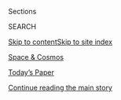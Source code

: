 <div id="app">

<div>

<div class="NYTAppHideMasthead css-zz1s19 e1suatyy0">

<div class="section css-ui9rw0 e1suatyy2">

<div class="css-11hrj97 er09x8g0">

<div class="css-6n7j50">

</div>

<span class="css-1dv1kvn">Sections</span>

<div class="css-10488qs">

<span class="css-1dv1kvn">SEARCH</span>

</div>

[Skip to content](#site-content)[Skip to site index](#site-index)

</div>

<div id="masthead-section-label" class="css-1fnb9ct eaxe0e00">

[Space &
Cosmos](https://www.nytimes3xbfgragh.onion/section/science/space)

</div>

<div class="css-10698na e1huz5gh0">

</div>

</div>

<div id="masthead-bar-one" class="section hasLinks css-15hmgas e1csuq9d3">

<div class="css-uqyvli e1csuq9d0">

</div>

<div class="css-1uqjmks e1csuq9d1">

</div>

<div class="css-9e9ivx">

[](https://myaccount.nytimes3xbfgragh.onion/auth/login?response_type=cookie&client_id=vi)

</div>

<div class="css-1bvtpon e1csuq9d2">

[Today’s Paper](https://www.nytimes3xbfgragh.onion/section/todayspaper)

</div>

</div>

</div>

</div>

<div data-aria-hidden="false">

<div id="site-content" data-role="main">

<div id="top-wrapper" class="css-15p45cc eaca97t0" type="top">

<div id="top-slug" class="css-19x0jxb eaca97t1" hidden="">

Advertisement

</div>

[Continue reading the main
story](#after-top)

<div class="ad top-wrapper" style="text-align:center;height:100%;display:block;min-height:90px">

<div id="top" class="place-ad" data-position="top" data-size-key="top">

</div>

</div>

<div id="after-top">

</div>

</div>

<div id="collection-space" class="section css-15h4p1b e9abtgs0">

<div class="css-1j21atc e1svk9qx1">

<div class="css-fmiefx e1svk9qx2">

<div class="css-1hk7r2m eu54l5x0">

<div id="sponsor-wrapper" class="css-7a1pgi eaca97t0" type="sponsor" hidden="">

<div id="sponsor-slug" class="css-1l4mleb eaca97t1" hidden="">

Supported by

</div>

[Continue reading the main
story](#after-sponsor)

<div id="sponsor" class="ad sponsor-wrapper" style="text-align:left;height:100%;display:block">

</div>

<div id="after-sponsor">

</div>

</div>

</div>

### <span class="css-5xm8y ezz4tcd1">[Science](/section/science)</span>

</div>

<div class="css-nfcc9b e1svk9qx3">

<div class="css-vl9dhg e1svk9qx5">

<div class="css-1nrhkj6 e1svk9qx6">

# Space and Astronomy

<div class="follow-button-placeholder" data-collection-id="">

</div>

</div>

</div>

</div>

</div>

<div class="css-4svvz1 ekkqrpp0">

<div id="collection-highlights-container" class="section css-18l1u7x e46isfb1">

<div class="template-1 css-gfgt40 ekkqrpp1">

## Highlights

1.  ![<span class="css-kvjpws e1oaj3zl2"><span class="css-1dv1kvn">Credit</span>NASA/EPA,
    via
    Shutterstock</span>](https://static01.graylady3jvrrxbe.onion/images/2020/08/01/science/01sci-astronauts01/merlin_174995049_2c12a19d-5a92-4615-b582-a236222d7def-jumbo.jpg)
    
    <div class="css-gjijuv">
    
    ## [SpaceX Crew Dragon to Bring 2 NASA Astronauts Home](/2020/08/01/science/nasa-spacex-astronauts.html)
    
    Bob Behnken and Doug Hurley are getting ready to splash down after
    two months in
    orbit.
    
    <span class="css-me3p27"></span><span class="css-1dydysp e4e4i5l3"></span><span class="css-9voj2j">By
    <span class="css-1baulvz last-byline" itemprop="name">Kenneth
    Chang</span></span>
    
    </div>

2.  ![<span class="css-1nk1g0h e1oaj3zl2"><span class="css-1dv1kvn">Credit</span></span>](https://static01.graylady3jvrrxbe.onion/images/2020/07/30/us/30hpmars/30hpmars-videoLarge-v3.jpg)
    
    <div class="css-10wtrbd">
    
    ## [NASA Launches Perseverance Rover, Capping Summer of Missions to Mars](/2020/07/30/science/nasa-mars-launch.html)
    
    The third and final mission to the red planet of the month lifted
    off on
    Thursday.
    
    <span class="css-me3p27"></span><span class="css-1dydysp e4e4i5l3"></span><span class="css-9voj2j">By
    <span class="css-1baulvz last-byline" itemprop="name">Kenneth
    Chang</span></span>
    
    </div>

3.  ![<span class="css-1nk1g0h e1oaj3zl2"><span class="css-1dv1kvn">Credit</span>NASA/JPL-Caltech/University
    of
    Arizona</span>](https://static01.graylady3jvrrxbe.onion/images/2020/07/28/science/28SCI-MARS-JEZERO1/merlin_175006794_4356ac65-099d-47d0-aa04-33516549667b-videoLarge.jpg)
    
    <div class="css-10wtrbd">
    
    ## [How NASA Found the Ideal Hole on Mars to Land In](/2020/07/28/science/nasa-jezero-perseverance.html)
    
    Jezero crater, the destination of the Perseverance rover, is a
    promising place to look for evidence of extinct Martian
    life.
    
    <span class="css-me3p27"></span><span class="css-1dydysp e4e4i5l3"></span><span class="css-9voj2j">By
    <span class="css-1baulvz last-byline" itemprop="name">Kenneth
    Chang</span></span>
    
    </div>

4.  ![<span class="css-1nk1g0h e1oaj3zl2"><span class="css-1dv1kvn">Credit</span>Miguel
    Porlan</span>](https://static01.graylady3jvrrxbe.onion/images/2020/07/28/science/28MARSCHAT2/28MARSCHAT2-videoLarge.jpg)
    
    <div class="css-10wtrbd">
    
    ## [Too Much Mars? Let’s Discuss Other Worlds](/2020/07/28/science/mars-nasa-science.html)
    
    Two veteran space journalists discuss why so much attention and
    budget seems to be directed to the red
    planet.
    
    <span class="css-me3p27"></span><span class="css-1dydysp e4e4i5l3"></span><span class="css-9voj2j">By
    <span class="css-1baulvz" itemprop="name">Rebecca Boyle</span> and
    <span class="css-1baulvz last-byline" itemprop="name">David W.
    Brown</span></span>
    
    </div>

</div>

<div class="css-1xdhyk6 e46isfb0">

<div class="css-zk12ih ef6si7p0">

1.  ![<span class="css-1hhnwbi e1oaj3zl2"><span class="css-1dv1kvn">Credit</span></span>](https://static01.graylady3jvrrxbe.onion/images/2020/07/28/science/28VIRGINGALACTIC2/28VIRGINGALACTIC2-videoLarge.jpg)
    
    <div class="css-10wtrbd">
    
    ## [Virgin Galactic Unveils Comfy Cabin for Jet-Setting to the Edge of Space](/2020/07/28/science/virgin-galactic-cabin.html)
    
    Passengers able to pay hundreds of thousands of dollars for a seat
    can escape gravity for a few
    minutes.
    
    <span class="css-me3p27"></span><span class="css-1dydysp e4e4i5l3"></span><span class="css-9voj2j">By
    <span class="css-1baulvz last-byline" itemprop="name">Kenneth
    Chang</span></span>
    
    </div>

2.  ![<span class="css-1hhnwbi e1oaj3zl2"><span class="css-1dv1kvn">Credit</span>Miguel
    Porlan</span>](https://static01.graylady3jvrrxbe.onion/images/2020/07/28/science/28MARSSAMPLE/28MARSSAMPLE-videoLarge.jpg)
    
    <div class="css-10wtrbd">
    
    ## [Bringing Mars Rocks to Earth: Our Greatest Interplanetary Circus Act](/2020/07/28/science/mars-sample-return-mission.html)
    
    NASA and the European Space Agency plan to toss rocks from one
    spacecraft to another before the samples finally land on Earth in
    2031.
    
    <span class="css-me3p27"></span><span class="css-1dydysp e4e4i5l3"></span><span class="css-9voj2j">By
    <span class="css-1baulvz last-byline" itemprop="name">Kenneth
    Chang</span></span>
    
    </div>

3.  ![<span class="css-1hhnwbi e1oaj3zl2"><span class="css-1dv1kvn">Credit</span></span>](https://static01.graylady3jvrrxbe.onion/images/2020/07/24/us/exploring-the-solar-system-promo-1595620746754/exploring-the-solar-system-promo-1595620746754-videoLarge.png)
    
    <div class="css-10wtrbd">
    
    ## [Exploring the Solar System](/interactive/2020/science/exploring-the-solar-system.html)
    
    A guide to the spacecraft beyond Earth’s
    orbit.
    
    <span class="css-me3p27"></span><span class="css-1dydysp e4e4i5l3"></span><span class="css-9voj2j">By
    <span class="css-1baulvz last-byline" itemprop="name">Jonathan
    Corum</span></span>
    
    </div>

4.  ![<span class="css-1hhnwbi e1oaj3zl2"><span class="css-1dv1kvn">Credit</span></span>](https://static01.graylady3jvrrxbe.onion/images/2020/07/24/science/space/mars-spacecraft-overview-1595636280246/mars-spacecraft-overview-1595636280246-videoLarge.jpg)
    
    <div class="css-10wtrbd">
    
    ## [Meet the 3 Spacecraft Heading to Mars This Summer](/interactive/2020/science/mars-perseverance-tianwen-hope.html)
    
    Three missions are headed to Mars this summer. They carry a wide
    array of instruments to explore the red
    planet.
    
    <span class="css-me3p27"></span><span class="css-1dydysp e4e4i5l3"></span><span class="css-9voj2j">By
    <span class="css-1baulvz last-byline" itemprop="name">Eleanor
    Lutz</span></span>
    
    </div>

5.  ### Out There
    
    ![<span class="css-1hhnwbi e1oaj3zl2"><span class="css-1dv1kvn">Credit</span>Morgan
    Hornsby for The New York
    Times</span>](https://static01.graylady3jvrrxbe.onion/images/2020/07/27/science/27SCI-OUTTHERE-MARS-promo/27SC-OUTTHERE-MARS-promo-videoLarge.jpg)
    
    <div class="css-10wtrbd">
    
    ## [Coming of Age on Mars](/2020/07/27/science/mars-sarah-stewart-johnson.html)
    
    In a new book, planetary scientist Sarah Stewart Johnson recalls how
    the Red Planet drew her to become a
    scientist.
    
    <span class="css-me3p27"></span><span class="css-1dydysp e4e4i5l3"></span><span class="css-9voj2j">By
    <span class="css-1baulvz last-byline" itemprop="name">Dennis
    Overbye</span></span>
    
    </div>

</div>

</div>

<div class="css-1xdhyk6 e46isfb0">

<div class="css-zk12ih ef6si7p0">

1.  ![<span class="css-1hhnwbi e1oaj3zl2"><span class="css-1dv1kvn">Credit</span>Solar
    Orbiter/EUI Team (ESA &
    NASA)</span>](https://static01.graylady3jvrrxbe.onion/images/2020/07/16/science/16SOLARORBITER-loop-cover/16SOLARORBITER-loop-cover-videoLarge.jpg)
    
    <div class="css-10wtrbd">
    
    ## [Closest Pictures Ever Taken of Sun Show Tiny Campfire Flares](/2020/07/16/science/solar-orbiter-sun-images.html)
    
    Images of the new phenomenon were captured by Solar Orbiter, a joint
    European-NASA mission to study the
    sun.
    
    <span class="css-me3p27"></span><span class="css-1dydysp e4e4i5l3"></span><span class="css-9voj2j">By
    <span class="css-1baulvz last-byline" itemprop="name">Kenneth
    Chang</span></span>
    
    </div>

2.  ![<span class="css-1hhnwbi e1oaj3zl2"><span class="css-1dv1kvn">Credit</span>Chris
    Pietsch/The Register-Guard, via Associated
    Press</span>](https://static01.graylady3jvrrxbe.onion/images/2020/07/19/science/15SCI-COMET1/15SCI-COMET1-videoLarge.jpg)
    
    <div class="css-10wtrbd">
    
    ## [Comet NEOWISE: How to See It in Night Skies](/article/neowise-comet.html)
    
    Enjoy it while you can. The frozen ball of ice won’t return to the
    inner solar system for 6,800
    years.
    
    <span class="css-me3p27"></span><span class="css-1dydysp e4e4i5l3"></span><span class="css-9voj2j">By
    <span class="css-1baulvz last-byline" itemprop="name">Adam
    Mann</span></span>
    
    </div>

3.  ### Out There
    
    ![<span class="css-1hhnwbi e1oaj3zl2"><span class="css-1dv1kvn">Credit</span>NASA</span>](https://static01.graylady3jvrrxbe.onion/images/2020/07/21/science/10cosmicwall-mw/10cosmicwall-mw-videoLarge-v3.jpg)
    
    <div class="css-10wtrbd">
    
    ## [Beyond the Milky Way, a Galactic Wall](/2020/07/10/science/astronomy-galaxies-attractor-universe.html)
    
    Astronomers have discovered a vast assemblage of galaxies hidden
    behind our own, in the “zone of
    avoidance.”
    
    <span class="css-me3p27"></span><span class="css-1dydysp e4e4i5l3"></span><span class="css-9voj2j">By
    <span class="css-1baulvz last-byline" itemprop="name">Dennis
    Overbye</span></span>
    
    </div>

4.  ![<span class="css-1hhnwbi e1oaj3zl2"><span class="css-1dv1kvn">Credit</span>Bill
    Ingalls/NASA, via Associated
    Press</span>](https://static01.graylady3jvrrxbe.onion/images/2020/07/07/science/07starliner/07starliner-videoLarge.jpg)
    
    <div class="css-10wtrbd">
    
    ## [Scrutinizing SpaceX, NASA Overlooked Some Boeing Software Problems](/2020/07/07/science/boeing-starliner-nasa.html)
    
    The agency identified the causes of mishaps in orbit during an
    uncrewed test flight of its Starliner spacecraft in
    December.
    
    <span class="css-me3p27"></span><span class="css-1dydysp e4e4i5l3"></span><span class="css-9voj2j">By
    <span class="css-1baulvz last-byline" itemprop="name">Kenneth
    Chang</span></span>
    
    </div>

5.  ![<span class="css-1hhnwbi e1oaj3zl2"><span class="css-1dv1kvn">Credit</span>NASA/Goddard</span>](https://static01.graylady3jvrrxbe.onion/images/2019/12/04/science/04SUN1/04SUN1-videoLarge.png)
    
    <div class="css-10wtrbd">
    
    ## [Sync your calendar with the solar system](/interactive/2020/science/2020-astronomy-space-calendar.html)
    
    Never miss an eclipse, a meteor shower, a rocket launch or any other
    astronomical and space event that's out of this
    world.
    
    <span class="css-me3p27"></span><span class="css-1dydysp e4e4i5l3"></span><span class="css-9voj2j">By
    <span class="css-1baulvz last-byline" itemprop="name">Michael
    Roston</span></span>
    
    </div>

</div>

</div>

</div>

<div id="mid1-wrapper" class="css-1mn4oms eaca97t0" type="rank">

<div id="mid1-slug" class="css-1tag3rd eaca97t1">

Advertisement

</div>

[Continue reading the main
story](#after-mid1)

<div id="mid1" class="ad mid1-wrapper" style="text-align:center;height:100%;display:block">

</div>

<div id="after-mid1">

</div>

</div>

<div class="section 5-band css-jhqenn ep7jkp60">

## [Mars Missions 2020](/news-event/summer-of-mars)

[More in Mars Missions 2020
    »](/news-event/summer-of-mars)

1.  ![<span class="css-1hhnwbi e1oaj3zl2"><span class="css-1dv1kvn">Credit</span>NASA/JPL-Caltech/Univ.
    of
    Arizona</span>](https://static01.graylady3jvrrxbe.onion/images/2020/07/28/science/28SCI-MARSLANDING1b/28SCI-MARSLANDING1b-videoLarge.jpg)
    
    <div class="css-10wtrbd">
    
    ## [Getting to Mars Is Easy. It’s the Stopping That Can Kill You.](/2020/07/29/science/nasa-mars-perseverance-rover.html)
    
    The United States has an unparalleled record of success on the red
    planet’s surface, but NASA’s engineers aren’t resting on their
    laurels.
    
    <span class="css-me3p27"></span><span class="css-1dydysp e4e4i5l3"></span><span class="css-9voj2j">By
    <span class="css-1baulvz last-byline" itemprop="name">Kenneth
    Chang</span></span>
    
    </div>

2.  ![<span class="css-1hhnwbi e1oaj3zl2"><span class="css-1dv1kvn">Credit</span>NASA/JPL/University
    of
    Arizona</span>](https://static01.graylady3jvrrxbe.onion/images/2020/07/28/science/28SCI-MARSMOONS/merlin_174901806_c697045b-15f4-489c-8196-173bf399e4d2-videoLarge.jpg)
    
    <div class="css-10wtrbd">
    
    ## [Why the ‘Super Weird’ Moons of Mars Fascinate Scientists](/2020/07/25/science/mars-moons-phobos-deimos.html)
    
    What’s the big deal about little Phobos and tinier
    Deimos?
    
    <span class="css-me3p27"></span><span class="css-1dydysp e4e4i5l3"></span><span class="css-9voj2j">By
    <span class="css-1baulvz last-byline" itemprop="name">Robin George
    Andrews</span></span>
    
    </div>

3.  ![<span class="css-1hhnwbi e1oaj3zl2"><span class="css-1dv1kvn">Credit</span>Andrew
    Schuerger, University of
    Florida</span>](https://static01.graylady3jvrrxbe.onion/images/2020/07/24/science/24SCI-MARSJARS1/24SCI-MARSJARS1-videoLarge.jpg)
    
    <div class="css-10wtrbd">
    
    ## [The Doctor From Nazi Germany and the Search for Life on Mars](/2020/07/24/science/mars-jars-strughold.html)
    
    Astrobiologists have used Mars Jars for decades. Many didn’t know
    about the controversial Air Force scientist who started
    them.
    
    <span class="css-me3p27"></span><span class="css-1dydysp e4e4i5l3"></span><span class="css-9voj2j">By
    <span class="css-1baulvz last-byline" itemprop="name">Sarah
    Scoles</span></span>
    
    </div>

4.  ![<span class="css-1hhnwbi e1oaj3zl2"><span class="css-1dv1kvn">Credit</span>Miguel
    Porlan</span>](https://static01.graylady3jvrrxbe.onion/images/2020/07/28/science/28SCI-MARSLIFE1-03/28SCI-MARSLIFE1-03-videoLarge-v2.jpg)
    
    <div class="css-10wtrbd">
    
    ## [3 Great Mysteries About Life on Mars](/2020/07/24/science/mars-life-water.html)
    
    How habitable was early Mars? Why did it become less hospitable? And
    could there be life there
    now?
    
    <span class="css-me3p27"></span><span class="css-1dydysp e4e4i5l3"></span><span class="css-9voj2j">By
    <span class="css-1baulvz last-byline" itemprop="name">Becky
    Ferreira</span></span>
    
    </div>

5.  ![<span class="css-1hhnwbi e1oaj3zl2"><span class="css-1dv1kvn">Credit</span>Carlos
    Garcia
    Rawlins/Reuters</span>](https://static01.graylady3jvrrxbe.onion/images/2020/08/22/world/22marslaunch-sub/22marslaunch-sub-videoLarge.jpg)
    
    <div class="css-10wtrbd">
    
    ## [China’s Mars Mission, Tianwen-1, Begins Its Monthslong Journey](/2020/07/22/science/mars-china-launch.html)
    
    The combined orbiter, lander and rover will reach the red planet in
    February, if all goes well. NASA plans a Mars launch of its own next
    week.
    
    <span class="css-me3p27"></span><span class="css-1dydysp e4e4i5l3"></span><span class="css-9voj2j">By
    <span class="css-1baulvz" itemprop="name">Michael Roston</span> and
    <span class="css-1baulvz last-byline" itemprop="name">Steven Lee
    Myers</span></span>
    
    </div>

</div>

<div class="section 5-band css-jhqenn ep7jkp60">

## [Out There](/column/out-there)

[More in Out There
    »](/column/out-there)

1.  ![<span class="css-1hhnwbi e1oaj3zl2"><span class="css-1dv1kvn">Credit</span>R.
    Hurt/IPAC/Caltech</span>](https://static01.graylady3jvrrxbe.onion/images/2020/06/30/science/25SCI-BLACKHOLE/25SCI-BLACKHOLE-videoLarge.jpg)
    
    <div class="css-10wtrbd">
    
    ## [Two Black Holes Colliding Not Enough? Make It Three](/2020/06/25/science/black-hole-collision-ligo.html)
    
    Astronomers claim to have seen a flash from the merger of two black
    holes within the maelstrom of a third, far bigger
    one.
    
    <span class="css-me3p27"></span><span class="css-1dydysp e4e4i5l3"></span><span class="css-9voj2j">By
    <span class="css-1baulvz last-byline" itemprop="name">Dennis
    Overbye</span></span>
    
    </div>

2.  ![<span class="css-1hhnwbi e1oaj3zl2"><span class="css-1dv1kvn">Credit</span>Alex
    Andrix/Virgo/EGO</span>](https://static01.graylady3jvrrxbe.onion/images/2020/07/07/science/23SCI-OUTTHERE-LIGO/23SCI-OUTTHERE-LIGO-videoLarge.jpg)
    
    <div class="css-10wtrbd">
    
    ## [A Black Hole’s Lunch Provides a Treat for Astronomers](/2020/06/24/science/black-hole-ligo-gravitational.html)
    
    Scientists have discovered the heaviest known neutron star, or maybe
    the lightest known black hole: “Either way it breaks a
    record.”
    
    <span class="css-me3p27"></span><span class="css-1dydysp e4e4i5l3"></span><span class="css-9voj2j">By
    <span class="css-1baulvz last-byline" itemprop="name">Dennis
    Overbye</span></span>
    
    </div>

3.  ![<span class="css-1hhnwbi e1oaj3zl2"><span class="css-1dv1kvn">Credit</span>Enrico
    Sacchetti/Science
    Source</span>](https://static01.graylady3jvrrxbe.onion/images/2020/06/23/science/17SCI-OUTTHERE-XENON1/17SCI-OUTTHERE-XENON1-videoLarge.jpg)
    
    <div class="css-10wtrbd">
    
    ## [Seeking Dark Matter, They Detected Another Mystery](/2020/06/17/science/xenon-axions-neutrinos-tritium.html)
    
    Do signals from beneath an Italian mountain herald a revolution in
    physics?
    
    <span class="css-me3p27"></span><span class="css-1dydysp e4e4i5l3"></span><span class="css-9voj2j">By
    <span class="css-1baulvz last-byline" itemprop="name">Dennis
    Overbye</span></span>
    
    </div>

4.  ![<span class="css-1hhnwbi e1oaj3zl2"><span class="css-1dv1kvn">Credit</span>JPL/NASA</span>](https://static01.graylady3jvrrxbe.onion/images/2020/06/16/science/16SCI-OUTTHERE-ICEBERG/16SCI-OUTTHERE-ICEBERG-videoLarge.jpg)
    
    <div class="css-10wtrbd">
    
    ## [Oumuamua: Neither Comet nor Asteroid, but a Cosmic Iceberg](/2020/06/15/science/oumuamua-astronomy-comets.html)
    
    A new study suggests the interloper may have arisen in an
    interstellar cloud, where stars are sometimes
    born.
    
    <span class="css-me3p27"></span><span class="css-1dydysp e4e4i5l3"></span><span class="css-9voj2j">By
    <span class="css-1baulvz last-byline" itemprop="name">Dennis
    Overbye</span></span>
    
    </div>

5.  ![<span class="css-1hhnwbi e1oaj3zl2"><span class="css-1dv1kvn">Credit</span></span>](https://static01.graylady3jvrrxbe.onion/images/2020/06/09/science/05SCI-OUTTHERE-BLACKHOLE1/05SCI-OUTTHERE-BLACKHOLE1-videoLarge.jpg)
    
    <div class="css-10wtrbd">
    
    ## [Watch This Black Hole Blow Bubbles](/2020/06/05/science/black-hole-astronomy.html)
    
    A black hole was seen shooting electrified gas and energy into
    space. Each blob contained about 400 million billion pounds of
    matter.
    
    <span class="css-me3p27"></span><span class="css-1dydysp e4e4i5l3"></span><span class="css-9voj2j">By
    <span class="css-1baulvz last-byline" itemprop="name">Dennis
    Overbye</span></span>
    
    </div>

</div>

<div id="mid2-wrapper" class="css-1mn4oms eaca97t0" type="rank">

<div id="mid2-slug" class="css-1tag3rd eaca97t1">

Advertisement

</div>

[Continue reading the main
story](#after-mid2)

<div id="mid2" class="ad mid2-wrapper" style="text-align:center;height:100%;display:block">

</div>

<div id="after-mid2">

</div>

</div>

</div>

<div class="css-185go5a e1o5byef0">

<div class="css-15cbhtu">

  - [Latest](#stream-panel)
  - <span class="css-6n7j50">Search</span>
    <div class="control">
    <div class="label-container css-1dv1kvn">
    Search
    </div>
    <div class="css-wm4t3d">
    **<span id="clear-search-input" class="css-1dv1kvn">Clear this text
    input</span>
    </div>
    </div>
    <span class="css-1iovbfw"></span>

<div id="stream-panel" class="section css-8msx5b e1jz0cab1">

<div class="css-13mho3u">

1.  
    
    <div class="css-1cp3ece">
    
    <div class="css-1l4spti">
    
    [](/2020/07/24/us/rene-carpenter-dead.html)
    
    <div class="css-79elbk">
    
    ![](https://static01.graylady3jvrrxbe.onion/images/2020/07/25/obituaries/25Carpenter-obit5/24Carpenter5-thumbWide.jpg?quality=75&auto=webp&disable=upscale)
    
    </div>
    
    ## Rene Carpenter, Astronaut’s Wife Who Broke NASA Mold, Dies at 92
    
    The last living member of the Mercury 7 couples who helped define
    America’s early space program, she went on to become a writer and
    television host.
    
    <div class="css-1nqbnmb ea5icrr0">
    
    By <span class="css-1n7hynb">Katharine Q.
    Seelye</span>
    
    </div>
    
    </div>
    
    <div class="css-1lc2l26 e1xfvim33">
    
    </div>
    
    </div>

2.  
    
    <div class="css-1cp3ece">
    
    <div class="css-1l4spti">
    
    [](/2020/07/23/us/politics/pentagon-ufo-harry-reid-navy.html)
    
    <div class="css-79elbk">
    
    ![](https://static01.graylady3jvrrxbe.onion/images/2020/07/28/us/28xp-UFO/28xp-UFO-thumbWide.jpg?quality=75&auto=webp&disable=upscale)
    
    </div>
    
    ## No Longer in Shadows, Pentagon’s U.F.O. Unit Will Make Some Findings Public
    
    For over a decade, the program, now tucked inside the Office of
    Naval Intelligence, has discussed mysterious events in classified
    briefings.
    
    <div class="css-1nqbnmb ea5icrr0">
    
    By <span class="css-1n7hynb">Ralph Blumenthal <span>and</span>
    Leslie Kean</span>
    
    </div>
    
    <div class="css-185051n">
    
    [Leer en
    español](https://www.nytimes3xbfgragh.onion/es/2020/07/24/espanol/ovnis-pentagono.html "Read in Spanish")
    
    </div>
    
    </div>
    
    <div class="css-1lc2l26 e1xfvim33">
    
    </div>
    
    </div>

3.  
    
    <div class="css-1cp3ece">
    
    <div class="css-1l4spti">
    
    [](/2020/07/22/science/china-mars-mission.html)
    
    <div class="css-79elbk">
    
    ![](https://static01.graylady3jvrrxbe.onion/images/2020/07/22/science/22SCI-CHINAMARS1/22SCI-CHINAMARS1-thumbWide.jpg?quality=75&auto=webp&disable=upscale)
    
    </div>
    
    ## China Will Answer ‘Heavenly Question’: Can It Land on Mars?
    
    A goal of the Tianwen-1 launch is to catch up with decades of
    American success on the red planet, all in one mission.
    
    <div class="css-1nqbnmb ea5icrr0">
    
    By <span class="css-1n7hynb">Steven Lee
    Myers</span>
    
    </div>
    
    <div class="css-185051n">
    
    [阅读简体中文版](https://cn.nytimes3xbfgragh.onion/science/20200723/china-mars-mission/ "Read in Simplified Chinese")[閱讀繁體中文版](https://cn.nytimes3xbfgragh.onion/science/20200723/china-mars-mission/zh-hant/ "Read in Traditional Chinese")
    
    </div>
    
    </div>
    
    <div class="css-1lc2l26 e1xfvim33">
    
    </div>
    
    </div>

4.  
    
    <div class="css-1cp3ece">
    
    <div class="css-1l4spti">
    
    [](/2020/07/19/science/emirates-mars-mission.html)
    
    <div class="css-79elbk">
    
    ![](https://static01.graylady3jvrrxbe.onion/images/2020/07/19/science/19marslaunch1/19marslaunch1-thumbWide.jpg?quality=75&auto=webp&disable=upscale)
    
    </div>
    
    ## Mars Mission From United Arab Emirates Embarks on 7-Month Journey
    
    Lifting off from Tanegashima Space Center in Japan, it is the first
    of three missions headed to the red planet this summer.
    
    <div class="css-1nqbnmb ea5icrr0">
    
    By <span class="css-1n7hynb">The New York
    Times</span>
    
    </div>
    
    </div>
    
    <div class="css-1lc2l26 e1xfvim33">
    
    </div>
    
    </div>

5.  
    
    <div class="css-1cp3ece">
    
    <div class="css-1l4spti">
    
    [](/2020/07/16/science/nasa-james-webb-space-telescope-delay.html)
    
    <div class="css-79elbk">
    
    ![](https://static01.graylady3jvrrxbe.onion/images/2020/07/16/science/16SCI-WEBB1/16SCI-WEBB1-thumbWide.jpg?quality=75&auto=webp&disable=upscale)
    
    </div>
    
    ## NASA Delays James Webb Telescope Launch Date, Again
    
    The universe will have to wait a little longer.
    
    <div class="css-1nqbnmb ea5icrr0">
    
    By <span class="css-1n7hynb">Dennis
    Overbye</span>
    
    </div>
    
    </div>
    
    <div class="css-1lc2l26 e1xfvim33">
    
    </div>
    
    </div>

6.  
    
    <div class="css-1cp3ece">
    
    <div class="css-1l4spti">
    
    [](/2020/07/14/science/mars-united-arab-emirates.html)
    
    <div class="css-79elbk">
    
    ![](https://static01.graylady3jvrrxbe.onion/images/2020/07/14/science/14SCI-MARSUAE2/merlin_174530790_2e8becee-83b9-47ac-8443-a40d71b5e759-thumbWide.jpg?quality=75&auto=webp&disable=upscale)
    
    </div>
    
    ## How the United Arab Emirates Set Its Sights on Mars
    
    The launch of the Hope orbiter was delayed because of weather. The
    mission’s goal is to make contributions to research on the red
    planet. But the Emirati government really hopes it will inspire
    future scientists.
    
    <div class="css-1nqbnmb ea5icrr0">
    
    By <span class="css-1n7hynb">Kenneth
    Chang</span>
    
    </div>
    
    </div>
    
    <div class="css-1lc2l26 e1xfvim33">
    
    </div>
    
    </div>

7.  
    
    <div class="css-1cp3ece">
    
    <div class="css-1l4spti">
    
    [](/2020/07/10/business/britain-oneweb.html)
    
    <div class="css-79elbk">
    
    ![](https://static01.graylady3jvrrxbe.onion/images/2020/07/10/business/10oneweb-1/10oneweb-1-thumbWide.jpg?quality=75&auto=webp&disable=upscale)
    
    </div>
    
    ## Britain Gambles on a Bankrupt Satellite Operator, OneWeb
    
    Pushed by Brexit, the U.K. government will have a platform to expand
    into the space business.
    
    <div class="css-1nqbnmb ea5icrr0">
    
    By <span class="css-1n7hynb">Stanley
    Reed</span>
    
    </div>
    
    </div>
    
    <div class="css-1lc2l26 e1xfvim33">
    
    </div>
    
    </div>

8.  
    
    <div class="css-1cp3ece">
    
    <div class="css-1l4spti">
    
    [](/2020/06/23/science/mars-helicopter-nasa.html)
    
    <div class="css-79elbk">
    
    ![](https://static01.graylady3jvrrxbe.onion/images/2020/06/23/science/00SCI-MARS-HELICOPTER5/00SCI-MARS-HELICOPTER5-thumbWide.jpg?quality=75&auto=webp&disable=upscale)
    
    </div>
    
    ## Mars Is About to Have Its ‘Wright Brothers Moment’
    
    As part of its next Mars mission, NASA is sending an experimental
    helicopter to fly through the red planet’s thin atmosphere.
    
    <div class="css-1nqbnmb ea5icrr0">
    
    By <span class="css-1n7hynb">Kenneth
    Chang</span>
    
    </div>
    
    </div>
    
    <div class="css-1lc2l26 e1xfvim33">
    
    </div>
    
    </div>

9.  
    
    <div class="css-1cp3ece">
    
    <div class="css-1l4spti">
    
    [](/2020/06/22/science/meteorites-chondrites-chondrules.html)
    
    <div class="css-79elbk">
    
    ![](https://static01.graylady3jvrrxbe.onion/images/2020/06/19/science/19TB-METEORITES2/merlin_173672094_cf5b9c43-b9a5-45b2-8872-80bb2b589100-thumbWide.jpg?quality=75&auto=webp&disable=upscale)
    
    </div>
    
    ### <span class="css-m70j1g">Trilobites</span>
    
    ## Small Worlds With Lava Oceans Might Have Given Us Meteorites
    
    Researchers propose a new model to explain the formation of most of
    the meteorites that make it to Earth.
    
    <div class="css-1nqbnmb ea5icrr0">
    
    By <span class="css-1n7hynb">Jonathan
    O’Callaghan</span>
    
    </div>
    
    </div>
    
    <div class="css-1lc2l26 e1xfvim33">
    
    </div>
    
    </div>

10. 
    
    <div class="css-1cp3ece">
    
    <div class="css-1l4spti">
    
    [](/article/summer-solstice-meaning-sunset.html)
    
    <div class="css-79elbk">
    
    ![](https://static01.graylady3jvrrxbe.onion/images/2018/06/21/science/21SOLSTICE/21SOLSTICE1-thumbWide.jpg?quality=75&auto=webp&disable=upscale)
    
    </div>
    
    ## Summer Solstice 2020 and the Search for Life in the Galaxy
    
    As you mark the longest day of the year, consider the debate among
    astronomers over whether Earth’s tilt toward the sun helps make life
    on our world and others possible.
    
    <div class="css-1nqbnmb ea5icrr0">
    
    By <span class="css-1n7hynb">Shannon Hall</span>
    
    </div>
    
    </div>
    
    <div class="css-1lc2l26 e1xfvim33">
    
    </div>
    
    </div>

<div class="css-13mho3u">

<div class="css-1t62hi8">

<div class="css-1stvaey">

Show
More

<div>

<div style="border:0;clip:rect(0 0 0 0);height:1px;margin:-1px;overflow:hidden;white-space:nowrap;padding:0;width:1px;position:absolute" data-role="log" data-aria-live="assertive">

</div>

<div style="border:0;clip:rect(0 0 0 0);height:1px;margin:-1px;overflow:hidden;white-space:nowrap;padding:0;width:1px;position:absolute" data-role="log" data-aria-live="assertive">

</div>

<div style="border:0;clip:rect(0 0 0 0);height:1px;margin:-1px;overflow:hidden;white-space:nowrap;padding:0;width:1px;position:absolute" data-role="log" data-aria-live="polite">

</div>

<div style="border:0;clip:rect(0 0 0 0);height:1px;margin:-1px;overflow:hidden;white-space:nowrap;padding:0;width:1px;position:absolute" data-role="log" data-aria-live="polite">

</div>

</div>

</div>

</div>

</div>

</div>

<div class="css-g6hk37 supplemental">

<div id="mid3-wrapper" class="css-10wkyv7 eaca97t0" type="lede">

<div id="mid3-slug" class="css-1tag3rd eaca97t1">

Advertisement

</div>

[Continue reading the main
story](#after-mid3)

<div id="mid3" class="ad mid3-wrapper" style="text-align:center;height:100%;display:block;min-height:250px">

</div>

<div id="after-mid3">

</div>

</div>

## Sign Up for the Science Times Newsletter

<div class="css-hftqp3">

Every week, we'll bring you stories that capture the wonders of the
human body, nature and the cosmos.

</div>

[SIGN UP](/newsletters/signup/SC)

<div id="mktg-wrapper" class="css-oxle51 eaca97t0" type="mktg">

<div id="mktg-slug" class="css-1tag3rd eaca97t1">

Advertisement

</div>

[Continue reading the main
story](#after-mktg)

<div id="mktg" class="ad mktg-wrapper" style="text-align:center;height:100%;display:block">

</div>

<div id="after-mktg">

</div>

</div>

## Follow Us

<div class="module-body">

  - [**<span data-aria-hidden="true">NYTimesScience</span><span class="css-1dv1kvn">facebook
    page for
    NYTimesScience</span>](https://www.facebookcorewwwi.onion/NYTimesScience)
  - [**<span data-aria-hidden="true">NYTScience</span><span class="css-1dv1kvn">twitter
    page for NYTScience</span>](https://twitter.com/NYTScience)

</div>

</div>

</div>

</div>

</div>

</div>

</div>

## Site Index

<div>

</div>

## Site Information Navigation

  - [© <span>2020</span> <span>The New York Times
    Company</span>](https://help.nytimes3xbfgragh.onion/hc/en-us/articles/115014792127-Copyright-notice)

<!-- end list -->

  - [NYTCo](https://www.nytco.com/)
  - [Contact
    Us](https://help.nytimes3xbfgragh.onion/hc/en-us/articles/115015385887-Contact-Us)
  - [Work with us](https://www.nytco.com/careers/)
  - [Advertise](https://nytmediakit.com/)
  - [T Brand Studio](http://www.tbrandstudio.com/)
  - [Your Ad
    Choices](https://www.nytimes3xbfgragh.onion/privacy/cookie-policy#how-do-i-manage-trackers)
  - [Privacy](https://www.nytimes3xbfgragh.onion/privacy)
  - [Terms of
    Service](https://help.nytimes3xbfgragh.onion/hc/en-us/articles/115014893428-Terms-of-service)
  - [Terms of
    Sale](https://help.nytimes3xbfgragh.onion/hc/en-us/articles/115014893968-Terms-of-sale)
  - [Site
    Map](https://spiderbites.nytimes3xbfgragh.onion)
  - [Help](https://help.nytimes3xbfgragh.onion/hc/en-us)
  - [Subscriptions](https://www.nytimes3xbfgragh.onion/subscription?campaignId=37WXW)

</div>

</div>
